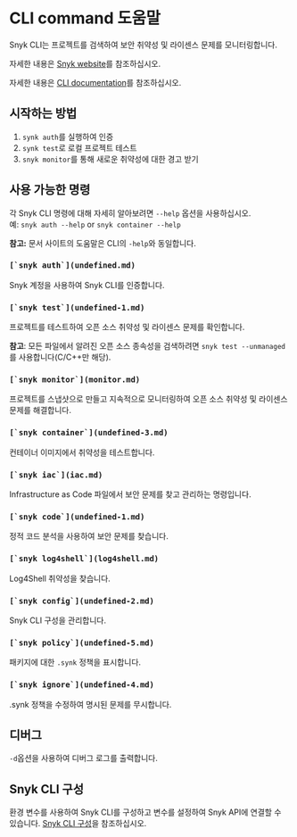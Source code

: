 # CLI command 도움말

Snyk CLI는 프로젝트를 검색하여 보안 취약성 및 라이센스 문제를 모니터링합니다.

자세한 내용은 [Snyk website](https://snyk.io)를 참조하십시오.

자세한 내용은 [CLI documentation](../)를 참조하십시오.

## 시작하는 방법

1. `synk auth`를 실행하여 인증
2. `synk test`로 로컬 프로젝트 테스트
3. `snyk monitor`를 통해 새로운 취약성에 대한 경고 받기

## 사용 가능한 명령

각 Snyk CLI 명령에 대해 자세히 알아보려면 `--help` 옵션을 사용하십시오. \
예: `snyk auth --help` or `snyk container --help`

**참고:** 문서 사이트의 도움말은 CLI의 `-help`와 동일합니다.

### ``[`snyk auth`](undefined.md)``

Snyk 계정을 사용하여 Snyk CLI를 인증합니다.

### ``[`snyk test`](undefined-1.md)``

프로젝트를 테스트하여 오픈 소스 취약성 및 라이센스 문제를 확인합니다.

**참고**: 모든 파일에서 알려진 오픈 소스 종속성을 검색하려면 `snyk test --unmanaged`를 사용합니다(C/C++만 해당).

### ``[`snyk monitor`](monitor.md)``

프로젝트를 스냅샷으로 만들고 지속적으로 모니터링하여 오픈 소스 취약성 및 라이센스 문제를 해결합니다.

### ``[`snyk container`](undefined-3.md)``

컨테이너 이미지에서 취약성을 테스트합니다.

### ``[`snyk iac`](iac.md)``

Infrastructure as Code 파일에서 보안 문제를 찾고 관리하는 명령입니다.

### ``[`snyk code`](undefined-1.md)``

정적 코드 분석을 사용하여 보안 문제를 찾습니다.

### ``[`snyk log4shell`](log4shell.md)``

Log4Shell 취약성을 찾습니다.

### ``[`snyk config`](undefined-2.md)``

Snyk CLI 구성을 관리합니다.

### ``[`snyk policy`](undefined-5.md)``

패키지에 대한 `.synk` 정책을 표시합니다.

### ``[`snyk ignore`](undefined-4.md)``

.synk 정책을 수정하여 명시된 문제를 무시합니다.

## 디버그

`-d`옵션을 사용하여 디버그 로그를 출력합니다.

## Snyk CLI 구성

환경 변수를 사용하여 Snyk CLI를 구성하고 변수를 설정하여 Snyk API에 연결할 수 있습니다. [Snyk CLI 구성](../snyk-cli-1.md)을 참조하십시오.
